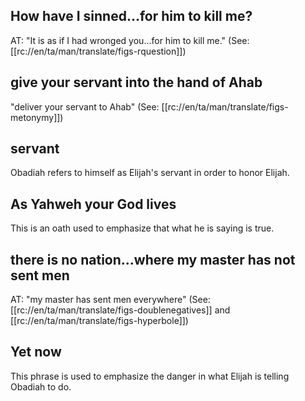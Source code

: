 ## How have I sinned...for him to kill me? ##

AT: "It is as if I had wronged you...for him to kill me." (See: [[rc://en/ta/man/translate/figs-rquestion]])

## give your servant into the hand of Ahab ##

"deliver your servant to Ahab" (See: [[rc://en/ta/man/translate/figs-metonymy]])

## servant ##

Obadiah refers to himself as Elijah's servant in order to honor Elijah.

## As Yahweh your God lives ##

This is an oath used to emphasize that what he is saying is true.

## there is no nation...where my master has not sent men ##

AT: "my master has sent men everywhere" (See: [[rc://en/ta/man/translate/figs-doublenegatives]] and [[rc://en/ta/man/translate/figs-hyperbole]])

## Yet now ##

This phrase is used to emphasize the danger in what Elijah is telling Obadiah to do.